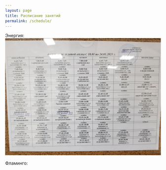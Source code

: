 ```yaml
---
layout: page
title: Расписание занятий
permalink: /schedule/
---
```


Энергия:
![фото расписания](/sources/schedule/20210117_190528.jpg)

Фламинго:
